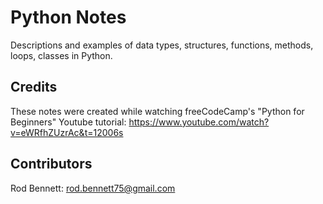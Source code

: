 # Python Notes

Descriptions and examples of data types, structures, functions, methods, loops, classes in Python.

## Credits
These notes were created while watching freeCodeCamp's "Python for Beginners" Youtube tutorial: https://www.youtube.com/watch?v=eWRfhZUzrAc&t=12006s

## Contributors
Rod Bennett: rod.bennett75@gmail.com


